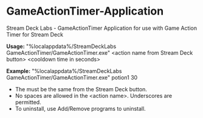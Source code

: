 
# GameActionTimer-Application
Stream Deck Labs - GameActionTimer Application for use with Game Action Timer for Stream Deck

**Usage:**
"%localappdata%/StreamDeckLabs GameActionTimer/GameActionTimer.exe" \<action name from Stream Deck button\> \<cooldown time in seconds\>

**Example:**
"%localappdata%/StreamDeckLabs GameActionTimer/GameActionTimer.exe" potion1 30

- The <action name> must be the same <action name> from the Stream Deck button.
- No spaces are allowed in the \<action name\>. Underscores are permitted.
- To uninstall, use Add/Remove programs to uninstall.
